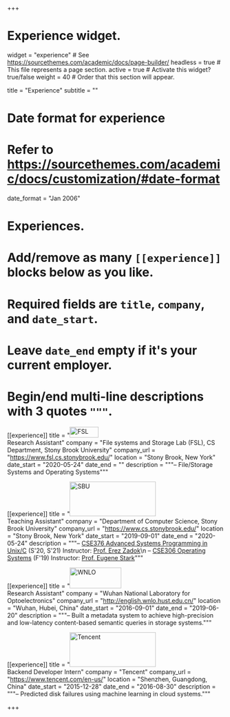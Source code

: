+++
# Experience widget.
widget = "experience"  # See https://sourcethemes.com/academic/docs/page-builder/
headless = true  # This file represents a page section.
active = true  # Activate this widget? true/false
weight = 40  # Order that this section will appear.

title = "Experience"
subtitle = ""

# Date format for experience
#   Refer to https://sourcethemes.com/academic/docs/customization/#date-format
date_format = "Jan 2006"

# Experiences.
#   Add/remove as many `[[experience]]` blocks below as you like.
#   Required fields are `title`, `company`, and `date_start`.
#   Leave `date_end` empty if it's your current employer.
#   Begin/end multi-line descriptions with 3 quotes `"""`.
[[experience]]
  title = "<img src='img/fsl_logo.gif' alt='FSL' width='67' height='25'> <br /> Research Assistant"
  company = "File systems and Storage Lab (FSL), CS Department, Stony Brook University"
  company_url = "https://www.fsl.cs.stonybrook.edu/"
  location = "Stony Brook, New York"
  date_start = "2020-05-24"
  date_end = ""
  description = """– File/Storage Systems and Operating Systems"""


[[experience]]
  title = "<img src='img/sbu_logo.png' alt='SBU' width='200' height='80'> <br /> Teaching Assistant"
  company = "Department of Computer Science, Stony Brook University"
  company_url = "https://www.cs.stonybrook.edu/"
  location = "Stony Brook, New York"
  date_start = "2019-09-01"
  date_end = "2020-05-24"
  description = """– [CSE376 Advanced Systems Programming in Unix/C](https://www.cs.stonybrook.edu/students/Undergraduate-Studies/courses/CSE376) (S'20, S'21) Instructor: [Prof. Erez Zadok](https://www3.cs.stonybrook.edu/~ezk/)\n
  – [CSE306 Operating Systems](https://www.cs.stonybrook.edu/students/Undergraduate-Studies/courses/CSE306) (F'19) Instructor: [Prof. Eugene Stark](http://bsd7.cs.sunysb.edu/~stark/)"""

[[experience]]
  title = "<img src='img/wnlo_logo.png' alt='WNLO' width='120' height='48'> <br /> Research Assistant"
  company = "Wuhan National Laboratory for Optoelectronics"
  company_url = "http://english.wnlo.hust.edu.cn/"
  location = "Wuhan, Hubei, China"
  date_start = "2016-09-01"
  date_end = "2019-06-20"
  description = """– Built a metadata system to achieve high-precision and low-latency content-based semantic queries in storage systems."""


[[experience]]
  title = "<img src='img/tencent_logo.png' alt='Tencent' width='200' height='80'> <br /> Backend Developer Intern"
  company = "Tencent"
  company_url = "https://www.tencent.com/en-us/"
  location = "Shenzhen, Guangdong, China"
  date_start = "2015-12-28"
  date_end = "2016-08-30"
  description = """– Predicted disk failures using machine learning in cloud systems."""


+++
